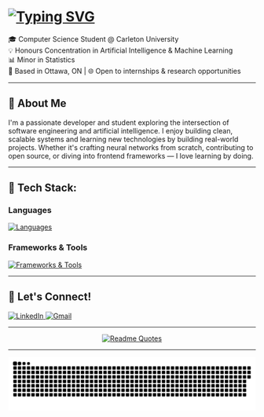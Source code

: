 # [![Typing SVG](https://readme-typing-svg.herokuapp.com?font=Press+Start+2P&pause=1000&color=2BF01D&background=000000&center=true&vCenter=true&width=435&lines=Hi%2C+I+am+Raaed+Mirza)](https://git.io/typing-svg)

🎓 Computer Science Student @ Carleton University  
💡 Honours Concentration in Artificial Intelligence & Machine Learning  
📊 Minor in Statistics  
📍 Based in Ottawa, ON | 🌐 Open to internships & research opportunities

---

## 🚀 About Me

I'm a passionate developer and student exploring the intersection of software engineering and artificial intelligence. I enjoy building clean, scalable systems and learning new technologies by building real-world projects. Whether it's crafting neural networks from scratch, contributing to open source, or diving into frontend frameworks — I love learning by doing.

---

## 🧠 Tech Stack:

### Languages

[![Languages](https://skillicons.dev/icons?i=python,java,js,ts,html,css,c,cpp,r,rust)](https://skillicons.dev)

### Frameworks & Tools

[![Frameworks & Tools](https://skillicons.dev/icons?i=react,nextjs,nodejs,tailwind,flask,linux,sqlite,git,github,vscode)](https://skillicons.dev)


---



## 🤝 Let's Connect!

<p align="left">
  <a href="https://www.linkedin.com/in/raaed-mirza-96a01324b/" target="_blank">
    <img src="https://cdn.jsdelivr.net/gh/devicons/devicon/icons/linkedin/linkedin-original.svg" alt="LinkedIn" width="40" height="40"/>
  </a>
  <a href="mailto:raaedmirza@gmail.com">
    <img src="https://upload.wikimedia.org/wikipedia/commons/4/4e/Gmail_Icon.png" alt="Gmail" width="40" height="40"/>
  </a>
</p>

---

<p align="center">
  <a href="https://github.com/piyushsuthar/github-readme-quotes">
    <img src="https://quotes-github-readme.vercel.app/api?type=horizontal&theme=dark" alt="Readme Quotes" />
  </a>
</p>

---

<p align="center">
  <img src="https://github.com/Raaed-Mirza/Raaed-Mirza/blob/output/github-snake-dark.svg" alt="snake gif" />
</p>
